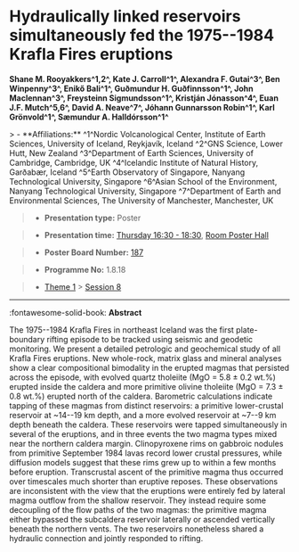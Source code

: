 # Hydraulically linked reservoirs simultaneously fed the 1975--1984 Krafla Fires eruptions

**Shane M. Rooyakkers^1,2^, Kate J. Carroll^1^, Alexandra F. Gutai^3^, Ben Winpenny^3^, Enikő Bali^1^, Guðmundur H. Guðfinnsson^1^, John Maclennan^3^, Freysteinn Sigmundsson^1^, Kristján Jónasson^4^, Euan J.F. Mutch^5,6^, David A. Neave^7^, Jóhann Gunnarsson Robin^1^, Karl Grönvold^1^, Sæmundur A. Halldórsson^1^**

<!-- more -->> - **Affiliations:** ^1^Nordic Volcanological Center, Institute of Earth Sciences, University of Iceland, Reykjavík, Iceland ^2^GNS Science, Lower Hutt, New Zealand ^3^Department of Earth Sciences, University of Cambridge, Cambridge, UK ^4^Icelandic Institute of Natural History, Garðabær, Iceland ^5^Earth Observatory of Singapore, Nanyang Technological University, Singapore ^6^Asian School of the Environment, Nanyang Technological University, Singapore ^7^Department of Earth and Environmental Sciences, The University of Manchester, Manchester, UK

> - **Presentation type:** Poster

> - **Presentation time:** [Thursday 16:30 - 18:30](../sessions_comparison.md#__tabbed_3_6), [Room Poster Hall](../maps_venue.md#__tabbed_1_1)

> - **Poster Board Number:** [187](../map_poster_boards.md#thursday)

> - **Programme No:** 1.8.18

> - [Theme 1](../theme1.md) > [Session 8](../sessions/session-1-8.md)

--- 

:fontawesome-solid-book: **Abstract**

The 1975--1984 Krafla Fires in northeast Iceland was the first plate-boundary rifting episode to be tracked using seismic and geodetic monitoring. We present a detailed petrologic and geochemical study of all Krafla Fires eruptions. New whole-rock, matrix glass and mineral analyses show a clear compositional bimodality in the erupted magmas that persisted across the episode, with evolved quartz tholeiite (MgO = 5.8 ± 0.2 wt.%) erupted inside the caldera and more primitive olivine tholeiite (MgO = 7.3 ± 0.8 wt.%) erupted north of the caldera. Barometric calculations indicate tapping of these magmas from distinct reservoirs: a primitive lower-crustal reservoir at ~14--19 km depth, and a more evolved reservoir at ~7--9 km depth beneath the caldera. These reservoirs were tapped simultaneously in several of the eruptions, and in three events the two magma types mixed near the northern caldera margin. Clinopyroxene rims on gabbroic nodules from primitive September 1984 lavas record lower crustal pressures, while diffusion models suggest that these rims grew up to within a few months before eruption. Transcrustal ascent of the primitive magma thus occurred over timescales much shorter than eruptive reposes. These observations are inconsistent with the view that the eruptions were entirely fed by lateral magma outflow from the shallow reservoir. They instead require some decoupling of the flow paths of the two magmas: the primitive magma either bypassed the subcaldera reservoir laterally or ascended vertically beneath the northern vents. The two reservoirs nonetheless shared a hydraulic connection and jointly responded to rifting.

